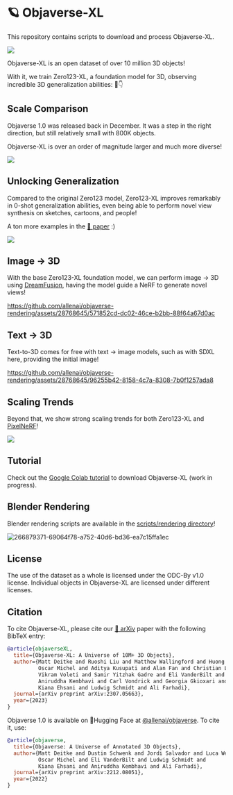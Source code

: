 # 🪐 Objaverse-XL

This repository contains scripts to download and process Objaverse-XL.

<img src="https://mattdeitke.com/static/1cdcdb2ef7033e177ca9ae2975a9b451/9c1ca/objaverse-xl.webp">

Objaverse-XL is an open dataset of over 10 million 3D objects!

With it, we train Zero123-XL, a foundation model for 3D, observing incredible 3D generalization abilities: 🧵👇

## Scale Comparison

Objaverse 1.0 was released back in December. It was a step in the right direction, but still relatively small with 800K objects.

Objaverse-XL is over an order of magnitude larger and much more diverse!

<img src="https://github.com/allenai/objaverse-rendering/assets/28768645/43833dd3-ec97-4a3d-8782-00a6aea584b4">

## Unlocking Generalization

Compared to the original Zero123 model, Zero123-XL improves remarkably in 0-shot generalization abilities, even being able to perform novel view synthesis on sketches, cartoons, and people!

A ton more examples in the [📝 paper](https://arxiv.org/abs/2307.05663) :)

<img src="https://github.com/allenai/objaverse-rendering/assets/28768645/8470e4df-e39d-444b-9871-58fbee4b87fd">

## Image → 3D

With the base Zero123-XL foundation model, we can perform image → 3D using [DreamFusion](https://dreamfusion3d.github.io/), having the model guide a NeRF to generate novel views!

https://github.com/allenai/objaverse-rendering/assets/28768645/571852cd-dc02-46ce-b2bb-88f64a67d0ac

## Text → 3D

Text-to-3D comes for free with text → image models, such as with SDXL here, providing the initial image!

https://github.com/allenai/objaverse-rendering/assets/28768645/96255b42-8158-4c7a-8308-7b0f1257ada8

## Scaling Trends

Beyond that, we show strong scaling trends for both Zero123-XL and [PixelNeRF](https://alexyu.net/pixelnerf/)!

<img src="https://github.com/allenai/objaverse-rendering/assets/28768645/0c8bb433-27df-43a1-8cb8-1772007c0899">

## Tutorial

Check out the [Google Colab tutorial](//colab.research.google.com/drive/1zd4ri7ie_i5TYSUA9xHARh5W8nzrYpwg?usp=sharing) to download Objaverse-XL (work in progress).

## Blender Rendering

Blender rendering scripts are available in the [scripts/rendering directory](https://github.com/allenai/objaverse-xl/tree/main/scripts/rendering)!

![266879371-69064f78-a752-40d6-bd36-ea7c15ffa1ec](https://github.com/allenai/objaverse-xl/assets/28768645/2f042d94-090b-4fd0-b37d-23b5971987ed)

## License

The use of the dataset as a whole is licensed under the ODC-By v1.0 license. Individual objects in Objaverse-XL are licensed under different licenses.

## Citation

To cite Objaverse-XL, please cite our [📝 arXiv](https://arxiv.org/abs/2307.05663) paper with the following BibTeX entry:

```bibtex
@article{objaverseXL,
  title={Objaverse-XL: A Universe of 10M+ 3D Objects},
  author={Matt Deitke and Ruoshi Liu and Matthew Wallingford and Huong Ngo and
          Oscar Michel and Aditya Kusupati and Alan Fan and Christian Laforte and
          Vikram Voleti and Samir Yitzhak Gadre and Eli VanderBilt and
          Aniruddha Kembhavi and Carl Vondrick and Georgia Gkioxari and
          Kiana Ehsani and Ludwig Schmidt and Ali Farhadi},
  journal={arXiv preprint arXiv:2307.05663},
  year={2023}
}
```

Objaverse 1.0 is available on 🤗Hugging Face at [@allenai/objaverse](https://huggingface.co/datasets/allenai/objaverse). To cite it, use:

```bibtex
@article{objaverse,
  title={Objaverse: A Universe of Annotated 3D Objects},
  author={Matt Deitke and Dustin Schwenk and Jordi Salvador and Luca Weihs and
          Oscar Michel and Eli VanderBilt and Ludwig Schmidt and
          Kiana Ehsani and Aniruddha Kembhavi and Ali Farhadi},
  journal={arXiv preprint arXiv:2212.08051},
  year={2022}
}
```
